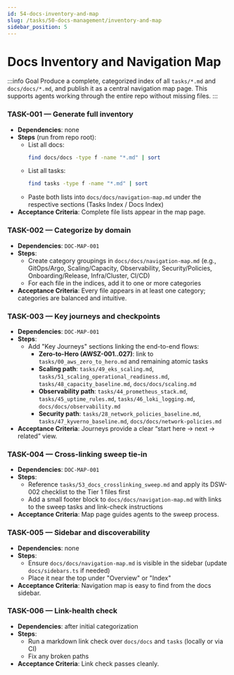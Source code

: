 ```yaml
---
id: 54-docs-inventory-and-map
slug: /tasks/50-docs-management/inventory-and-map
sidebar_position: 5
---
```


# Docs Inventory and Navigation Map

:::info Goal Produce a complete, categorized index of all `tasks/*.md` and `docs/docs/*.md`, and publish it as a central navigation map page. This supports agents working through the entire repo without missing files. :::

### TASK-001 — Generate full inventory

- **Dependencies**: none
- **Steps** (run from repo root):
  - List all docs:
    ```bash
    find docs/docs -type f -name "*.md" | sort
    ```
  - List all tasks:
    ```bash
    find tasks -type f -name "*.md" | sort
    ```
  - Paste both lists into `docs/docs/navigation-map.md` under the respective sections (Tasks Index / Docs Index)
- **Acceptance Criteria**: Complete file lists appear in the map page.

### TASK-002 — Categorize by domain

- **Dependencies**: `DOC-MAP-001`
- **Steps**:
  - Create category groupings in `docs/docs/navigation-map.md` (e.g., GitOps/Argo, Scaling/Capacity, Observability, Security/Policies, Onboarding/Release, Infra/Cluster, CI/CD)
  - For each file in the indices, add it to one or more categories
- **Acceptance Criteria**: Every file appears in at least one category; categories are balanced and intuitive.

### TASK-003 — Key journeys and checkpoints

- **Dependencies**: `DOC-MAP-001`
- **Steps**:
  - Add "Key Journeys" sections linking the end-to-end flows:
    - **Zero-to-Hero (AWSZ-001..027)**: link to `tasks/00_aws_zero_to_hero.md` and remaining atomic tasks
    - **Scaling path**: `tasks/49_eks_scaling.md`, `tasks/51_scaling_operational_readiness.md`, `tasks/48_capacity_baseline.md`, `docs/docs/scaling.md`
    - **Observability path**: `tasks/44_prometheus_stack.md`, `tasks/45_uptime_rules.md`, `tasks/46_loki_logging.md`, `docs/docs/observability.md`
    - **Security path**: `tasks/28_network_policies_baseline.md`, `tasks/47_kyverno_baseline.md`, `docs/docs/network-policies.md`
- **Acceptance Criteria**: Journeys provide a clear “start here → next → related” view.

### TASK-004 — Cross-linking sweep tie-in

- **Dependencies**: `DOC-MAP-001`
- **Steps**:
  - Reference `tasks/53_docs_crosslinking_sweep.md` and apply its DSW-002 checklist to the Tier 1 files first
  - Add a small footer block to `docs/docs/navigation-map.md` with links to the sweep tasks and link-check instructions
- **Acceptance Criteria**: Map page guides agents to the sweep process.

### TASK-005 — Sidebar and discoverability

- **Dependencies**: none
- **Steps**:
  - Ensure `docs/docs/navigation-map.md` is visible in the sidebar (update `docs/sidebars.ts` if needed)
  - Place it near the top under "Overview" or "Index"
- **Acceptance Criteria**: Navigation map is easy to find from the docs sidebar.

### TASK-006 — Link-health check

- **Dependencies**: after initial categorization
- **Steps**:
  - Run a markdown link check over `docs/docs` and `tasks` (locally or via CI)
  - Fix any broken paths
- **Acceptance Criteria**: Link check passes cleanly.
